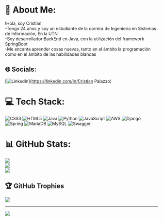 # 💫 About Me:
!Hola, soy Cristian<br>-Tengo 24 años y soy un estudiante de la carrera de Ingeniería en Sistemas de Información, En la UTN<br>-Soy desarrollador BackEnd en Java, con la utilización del framework SpringBoot <br>-Me encanta aprender cosas nuevas, tanto en el ámbito la programación como en el ámbito de las habilidades blandas <br>


## 🌐 Socials:
[![LinkedIn](https://img.shields.io/badge/LinkedIn-%230077B5.svg?logo=linkedin&logoColor=white)](https://linkedin.com/in/Cristian Palazzo) 

# 💻 Tech Stack:
![CSS3](https://img.shields.io/badge/css3-%231572B6.svg?style=for-the-badge&logo=css3&logoColor=white) ![HTML5](https://img.shields.io/badge/html5-%23E34F26.svg?style=for-the-badge&logo=html5&logoColor=white) ![Java](https://img.shields.io/badge/java-%23ED8B00.svg?style=for-the-badge&logo=openjdk&logoColor=white) ![Python](https://img.shields.io/badge/python-3670A0?style=for-the-badge&logo=python&logoColor=ffdd54) ![JavaScript](https://img.shields.io/badge/javascript-%23323330.svg?style=for-the-badge&logo=javascript&logoColor=%23F7DF1E) ![AWS](https://img.shields.io/badge/AWS-%23FF9900.svg?style=for-the-badge&logo=amazon-aws&logoColor=white) ![Django](https://img.shields.io/badge/django-%23092E20.svg?style=for-the-badge&logo=django&logoColor=white) ![Spring](https://img.shields.io/badge/spring-%236DB33F.svg?style=for-the-badge&logo=spring&logoColor=white) ![MariaDB](https://img.shields.io/badge/MariaDB-003545?style=for-the-badge&logo=mariadb&logoColor=white) ![MySQL](https://img.shields.io/badge/mysql-%2300000f.svg?style=for-the-badge&logo=mysql&logoColor=white) ![Swagger](https://img.shields.io/badge/-Swagger-%23Clojure?style=for-the-badge&logo=swagger&logoColor=white)
# 📊 GitHub Stats:
![](https://github-readme-stats.vercel.app/api?username=CristianPalazzo&theme=dark&hide_border=false&include_all_commits=false&count_private=false)<br/>
![](https://github-readme-streak-stats.herokuapp.com/?user=CristianPalazzo&theme=dark&hide_border=false)<br/>
![](https://github-readme-stats.vercel.app/api/top-langs/?username=CristianPalazzo&theme=dark&hide_border=false&include_all_commits=false&count_private=false&layout=compact)

## 🏆 GitHub Trophies
![](https://github-profile-trophy.vercel.app/?username=CristianPalazzo&theme=gruvbox&no-frame=false&no-bg=true&margin-w=4)

---
[![](https://visitcount.itsvg.in/api?id=CristianPalazzo&icon=0&color=8)](https://visitcount.itsvg.in)

<!-- Proudly created with GPRM ( https://gprm.itsvg.in ) -->
